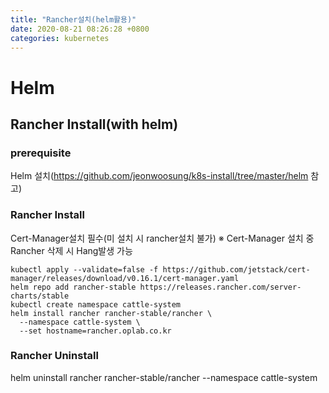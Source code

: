 ```yaml
---
title: "Rancher설치(helm활용)"
date: 2020-08-21 08:26:28 +0800
categories: kubernetes
---
```


# Helm

## Rancher Install(with helm)

### prerequisite
Helm 설치(https://github.com/jeonwoosung/k8s-install/tree/master/helm 참고)
### Rancher Install

Cert-Manager설치 필수(미 설치 시 rancher설치 불가)
※ Cert-Manager 설치 중 Rancher 삭제 시 Hang발생 가능

    kubectl apply --validate=false -f https://github.com/jetstack/cert-manager/releases/download/v0.16.1/cert-manager.yaml
    helm repo add rancher-stable https://releases.rancher.com/server-charts/stable
    kubectl create namespace cattle-system
    helm install rancher rancher-stable/rancher \
      --namespace cattle-system \
      --set hostname=rancher.oplab.co.kr

### Rancher Uninstall
 helm uninstall  rancher rancher-stable/rancher  --namespace cattle-system
